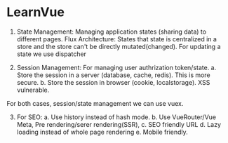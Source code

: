 # LearnVue
1. State Management: Managing application states (sharing data) to different pages.
  Flux Architecture: States that state is centralized in a store and the store can't be directly mutated(changed).
  For updating a state we use dispatcher

2. Session Management: For managing user authrization token/state.
  a. Store the session in a server (database, cache, redis). This is more secure.
  b. Store the session in browser (cookie, localstorage). XSS vulnerable.
  
For both cases, session/state management we can use vuex.

3. For SEO:
  a. Use history instead of hash mode.
  b. Use VueRouter/Vue Meta, Pre rendering/serer rendering(SSR),
  c. SEO friendly URL
  d. Lazy loading instead of whole page rendering
  e. Mobile friendly.
